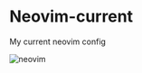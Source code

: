 # Neovim-current
My current neovim config

![neovim](https://github.com/autonomuscoder/Neovim-current/assets/112854891/fee8919c-979c-4b70-acf5-f16bfd64f19d)
